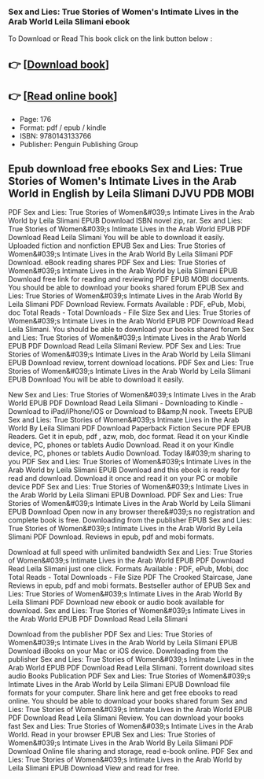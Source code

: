 ### Sex and Lies: True Stories of Women's Intimate Lives in the Arab World Leila Slimani ebook

To Download or Read This book click on the link button below :

## 👉  [**[Download book](http://ebooksharez.info/download.php?group=book&from=github.com&id=572647&lnk=1066 "Download book")**]

## 👉  [**[Read online book](http://ebooksharez.info/download.php?group=book&from=github.com&id=572647&lnk=1066 "Read online book")**]


* Page: 176
* Format: pdf / epub / kindle
* ISBN: 9780143133766
* Publisher: Penguin Publishing Group



## Epub download free ebooks Sex and Lies: True Stories of Women's Intimate Lives in the Arab World in English by Leila Slimani DJVU PDB MOBI


PDF Sex and Lies: True Stories of Women&amp;#039;s Intimate Lives in the Arab World by Leila Slimani EPUB Download ISBN novel zip, rar. Sex and Lies: True Stories of Women&amp;#039;s Intimate Lives in the Arab World EPUB PDF Download Read Leila Slimani You will be able to download it easily. Uploaded fiction and nonfiction EPUB Sex and Lies: True Stories of Women&amp;#039;s Intimate Lives in the Arab World By Leila Slimani PDF Download. eBook reading shares PDF Sex and Lies: True Stories of Women&amp;#039;s Intimate Lives in the Arab World by Leila Slimani EPUB Download free link for reading and reviewing PDF EPUB MOBI documents. You should be able to download your books shared forum EPUB Sex and Lies: True Stories of Women&amp;#039;s Intimate Lives in the Arab World By Leila Slimani PDF Download Review. Formats Available : PDF, ePub, Mobi, doc Total Reads - Total Downloads - File Size Sex and Lies: True Stories of Women&amp;#039;s Intimate Lives in the Arab World EPUB PDF Download Read Leila Slimani. You should be able to download your books shared forum Sex and Lies: True Stories of Women&amp;#039;s Intimate Lives in the Arab World EPUB PDF Download Read Leila Slimani Review. PDF Sex and Lies: True Stories of Women&amp;#039;s Intimate Lives in the Arab World by Leila Slimani EPUB Download review, torrent download locations. PDF Sex and Lies: True Stories of Women&amp;#039;s Intimate Lives in the Arab World by Leila Slimani EPUB Download You will be able to download it easily.

New Sex and Lies: True Stories of Women&amp;#039;s Intimate Lives in the Arab World EPUB PDF Download Read Leila Slimani - Downloading to Kindle - Download to iPad/iPhone/iOS or Download to B&amp;amp;N nook. Tweets EPUB Sex and Lies: True Stories of Women&amp;#039;s Intimate Lives in the Arab World By Leila Slimani PDF Download Paperback Fiction Secure PDF EPUB Readers. Get it in epub, pdf , azw, mob, doc format. Read it on your Kindle device, PC, phones or tablets Audio Download. Read it on your Kindle device, PC, phones or tablets Audio Download. Today I&amp;#039;m sharing to you PDF Sex and Lies: True Stories of Women&amp;#039;s Intimate Lives in the Arab World by Leila Slimani EPUB Download and this ebook is ready for read and download. Download it once and read it on your PC or mobile device PDF Sex and Lies: True Stories of Women&amp;#039;s Intimate Lives in the Arab World by Leila Slimani EPUB Download. PDF Sex and Lies: True Stories of Women&amp;#039;s Intimate Lives in the Arab World by Leila Slimani EPUB Download Open now in any browser there&amp;#039;s no registration and complete book is free. Downloading from the publisher EPUB Sex and Lies: True Stories of Women&amp;#039;s Intimate Lives in the Arab World By Leila Slimani PDF Download. Reviews in epub, pdf and mobi formats.

Download at full speed with unlimited bandwidth Sex and Lies: True Stories of Women&amp;#039;s Intimate Lives in the Arab World EPUB PDF Download Read Leila Slimani just one click. Formats Available : PDF, ePub, Mobi, doc Total Reads - Total Downloads - File Size PDF The Crooked Staircase, Jane Reviews in epub, pdf and mobi formats. Bestseller author of EPUB Sex and Lies: True Stories of Women&amp;#039;s Intimate Lives in the Arab World By Leila Slimani PDF Download new ebook or audio book available for download. Sex and Lies: True Stories of Women&amp;#039;s Intimate Lives in the Arab World EPUB PDF Download Read Leila Slimani

Download from the publisher PDF Sex and Lies: True Stories of Women&amp;#039;s Intimate Lives in the Arab World by Leila Slimani EPUB Download iBooks on your Mac or iOS device. Downloading from the publisher Sex and Lies: True Stories of Women&amp;#039;s Intimate Lives in the Arab World EPUB PDF Download Read Leila Slimani. Torrent download sites audio Books Publication PDF Sex and Lies: True Stories of Women&amp;#039;s Intimate Lives in the Arab World by Leila Slimani EPUB Download file formats for your computer. Share link here and get free ebooks to read online. You should be able to download your books shared forum Sex and Lies: True Stories of Women&amp;#039;s Intimate Lives in the Arab World EPUB PDF Download Read Leila Slimani Review. You can download your books fast Sex and Lies: True Stories of Women&amp;#039;s Intimate Lives in the Arab World. Read in your browser EPUB Sex and Lies: True Stories of Women&amp;#039;s Intimate Lives in the Arab World By Leila Slimani PDF Download Online file sharing and storage, read e-book online. PDF Sex and Lies: True Stories of Women&amp;#039;s Intimate Lives in the Arab World by Leila Slimani EPUB Download View and read for free.





